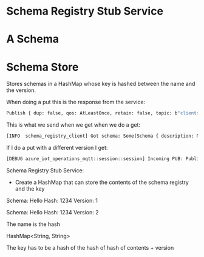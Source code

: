 # Schema Registry Stub Service

# A Schema

# Schema Store

Stores schemas in a HashMap whose key is hashed between the name and the version. 

When doing a put this is the response from the service:

``` bash
Publish { dup: false, qos: AtLeastOnce, retain: false, topic: b"clients/sampleSchemaRegistry/adr/dtmi:ms:adr:SchemaRegistry;1/put", pkid: 1, payload: b"{\"schema\":{\"name\":\"6548f0acbbf9cad3a000f3d986a7fb957c25fa3e9040d63a9ae6d8bc84d6b69f\",\"format\":\"JsonSchema/draft-07\",\"schemaType\":\"MessageSchema\",\"version\":\"1\",\"schemaContent\":\"\\n{\\n  \\\"$schema\\\": \\\"http://json-schema.org/draft-07/schema#\\\",\\n  \\\"type\\\": \\\"object\\\",\\n  \\\"properties\\\": {\\n    \\\"humidity\\\": {\\n      \\\"type\\\": \\\"integer\\\"\\n    },\\n    \\\"temperature\\\": {\\n      \\\"type\\\": \\\"number\\\"\\n    }\\n  }\\n}\\n\",\"hash\":\"6548f0acbbf9cad3a000f3d986a7fb957c25fa3e9040d63a9ae6d8bc84d6b69f\",\"namespace\":\"aio-sr-ns-15c3826465\"}}", properties: Some(PublishProperties { payload_format_indicator: Some(1), message_expiry_interval: Some(10), topic_alias: None, response_topic: None, correlation_data: Some(b"\xec1\xfc\xf8\xe5\x13G\xb1\xb0\xf7^tS\xe5E\x9a"), user_properties: [("__ts", "001743203575423:00000:0195de76-3429-79cb-b043-f5b9f844e7d8"), ("__protVer", "1.0"), ("__stat", "200")], subscription_identifiers: [], content_type: Some("application/json") }) }
```

This is what we send when we get when we do a get:

``` bash
[INFO  schema_registry_client] Got schema: Some(Schema { description: None, display_name: None, format: Some(JsonSchemaDraft07), hash: Some("6548f0acbbf9cad3a000f3d986a7fb957c25fa3e9040d63a9ae6d8bc84d6b69f"), name: Some("6548f0acbbf9cad3a000f3d986a7fb957c25fa3e9040d63a9ae6d8bc84d6b69f"), namespace: Some("aio-sr-ns-15c3826465"), schema_content: Some("\n{\n  \"$schema\": \"http://json-schema.org/draft-07/schema#\",\n  \"type\": \"object\",\n  \"properties\": {\n    \"humidity\": {\n      \"type\": \"integer\"\n    },\n    \"temperature\": {\n      \"type\": \"number\"\n    }\n  }\n}\n"), schema_type: Some(MessageSchema), tags: None, version: Some("1") })
```

If I do a put with a different version I get:
``` bash
[DEBUG azure_iot_operations_mqtt::session::session] Incoming PUB: Publish { dup: false, qos: AtLeastOnce, retain: false, topic: b"clients/sampleSchemaRegistry/adr/dtmi:ms:adr:SchemaRegistry;1/put", pkid: 25, payload: b"{\"schema\":{\"name\":\"1df00ae814b3fb8f8cfd308d1b9eba006d439662ebebac0f8309ab00a1bd72b3\",\"format\":\"JsonSchema/draft-07\",\"schemaType\":\"MessageSchema\",\"version\":\"2\",\"schemaContent\":\"\\n{\\n  \\\"$schema\\\": \\\"http://json-schema.org/draft-07/schema#\\\",\\n  \\\"type\\\": \\\"object\\\",\\n  \\\"properties\\\": {\\n    \\\"humidity\\\": {\\n      \\\"type\\\": \\\"number\\\"\\n    },\\n    \\\"temperature\\\": {\\n      \\\"type\\\": \\\"number\\\"\\n    }\\n  }\\n}\\n\",\"hash\":\"1df00ae814b3fb8f8cfd308d1b9eba006d439662ebebac0f8309ab00a1bd72b3\",\"namespace\":\"aio-sr-ns-15c3826465\"}}", properties: Some(PublishProperties { payload_format_indicator: Some(1), message_expiry_interval: Some(10), topic_alias: None, response_topic: None, correlation_data: Some(b"ABBo\x83\xb3J\xad\xadR\xc0\xca\xa2\xd8{\x17"), user_properties: [("__protVer", "1.0"), ("__stat", "200"), ("__ts", "001743204265106:00000:0195de76-3429-79cb-b043-f5b9f844e7d8")], subscription_identifiers: [], content_type: Some("application/json") }) }
```

Schema Registry Stub Service:
- Create a HashMap that can store the contents of the schema registry and the key

Schema: Hello
Hash: 1234
Version: 1

Schema: Hello 
Hash: 1234
Version: 2

The name is the hash

HashMap<String, String>

The key has to be a hash of the hash of hash of contents + version